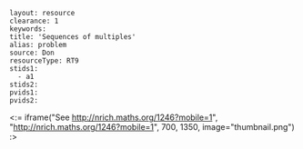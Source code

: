 ````
layout: resource
clearance: 1
keywords:
title: 'Sequences of multiples'
alias: problem
source: Don
resourceType: RT9
stids1: 
  - a1
stids2:
pvids1:
pvids2:

````

<:= iframe("See http://nrich.maths.org/1246?mobile=1", "http://nrich.maths.org/1246?mobile=1", 700, 1350, image="thumbnail.png") :>

